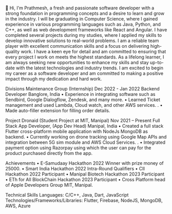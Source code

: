 👋 Hi, I'm Prathmesh, a fresh and passionate software developer with a strong foundation in programming concepts and a desire to learn and grow in the industry.
I will be graduating in Computer Science, where I gained experience in various programming languages such as Java, Python, and C++, as well as web development frameworks like React and Angular. I have completed several projects during my studies, where I applied my skills to develop innovative solutions to real-world problems.
I am a reliable team player with excellent communication skills and a focus on delivering high-quality work. I have a keen eye for detail and am committed to ensuring that every project I work on meets the highest standards.
As a lifelong learner, I am always seeking new opportunities to enhance my skills and stay up-to-date with the latest technologies and industry trends. I am excited to begin my career as a software developer and am committed to making a positive impact through my dedication and hard work.

Divisions Maintenance Group (Internship) Dec 2022 - Jan 2022
Backend Developer Banglore, India
• Experience in integrating software such as Sendbird, Google Dialogflow, Zendesk, and many more.
• Learned Ticket management and used Lambda, Cloud watch, and other AWS services. .
• Made auto-filler extension for filling order details.

Project Dronaid (Student Project at MIT, Manipal) Nov 2021 – Present
Full Stack App Developer, (App Dev Head) Manipal, India
• Created a full stack Flutter cross-platform mobile application with NodeJs MongoDB as backend.
• Currently working on drone tracking using Google Map APIs and integration between 5G sim module and AWS Cloud
Services. .
• Integrated payment option using Razorpay using which the user can pay for the product purchased directly from the app.

Achievements
• E-Samudaay Hackathon 2022 Winner with prize money of 25000.
• Smart India Hackathon 2022 Intra-Round Qualifiers
• CII Hackathon 2022 Participant
• Manipal Biotech Hackathon 2023 Participant
• ETh for All BlockChain Hackathon 2023 Participant
• Cross Platform head of Apple Developers Group MIT, Manipal.

Technical Skills
Languages: C/C++, Java, Dart, JavaScript
Technologies/Frameworks/Libraries: Flutter, Firebase, NodeJS, MongoDB, AWS, Azure


<!---
PrathmeshRRDOMIN8/PrathmeshRRDOMIN8 is a ✨ special ✨ repository because its `README.md` (this file) appears on your GitHub profile.
You can click the Preview link to take a look at your changes.
--->
